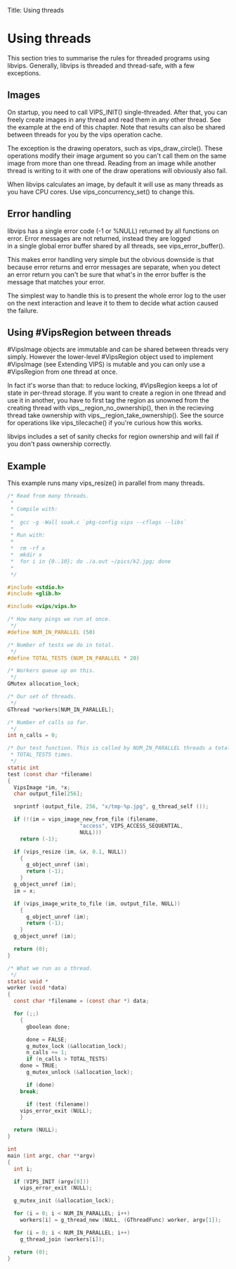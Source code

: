 Title: Using threads

# Using threads

This section tries to summarise the rules for threaded programs using 
libvips. Generally, libvips is threaded and thread-safe, with a few 
exceptions.

## Images

On startup, you need to call VIPS_INIT() single-threaded. After that,
you can freely create images in any thread and read them in any other 
thread. See the example at the end of this chapter. 
Note that results can also be shared between threads for you by the vips 
operation cache. 

The exception is the drawing operators, such as vips_draw_circle(). 
These operations modify their image argument so you can't call them on 
the same image from more than one thread. Reading from an image while 
another thread is writing to it with one of the draw operations will 
obviously also fail.

When libvips calculates an image, by default it will use as many 
threads as you have CPU cores. Use vips_concurrency_set() to change this.

## Error handling

libvips has a single error code (-1 or %NULL) returned by all functions 
on error. Error messages are not returned, instead they are logged  
in a single global error buffer shared by all threads, see 
vips_error_buffer(). 

This makes error handling very simple but the obvious downside is that
because error returns and error messages are separate, when you 
detect an error return you can't be 
sure that what's in the error buffer is the message that matches your
error. 

The simplest way to handle this is to present the whole error log to 
the user on the next interaction and leave it to them to decide what 
action caused the failure. 

## Using #VipsRegion between threads

#VipsImage objects are immutable and can be shared between 
threads very simply.
However the lower-level #VipsRegion object used to implement #VipsImage 
(see <link linkend="extending">Extending VIPS</link>) is mutable and you 
can only use a #VipsRegion from one thread at once. 

In fact it's worse than that: to reduce locking, #VipsRegion keeps a 
lot of state in per-thread storage. If you want to create a region in 
one thread and use it in another, you have to first tag the region as 
unowned from the creating thread with vips__region_no_ownership(), then 
in the recieving thread take ownership with 
vips__region_take_ownership(). See the source for operations like 
vips_tilecache() if you're curious how this works. 

libvips includes a set of sanity checks for region ownership and will
fail if you don't pass ownership correctly. 

## Example

This example runs many vips_resize() in parallel from many threads. 

```C
/* Read from many threads. 
 *
 * Compile with:
 *
 * 	gcc -g -Wall soak.c `pkg-config vips --cflags --libs`
 *
 * Run with:
 *
 * 	rm -rf x
 * 	mkdir x
 * 	for i in {0..10}; do ./a.out ~/pics/k2.jpg; done
 *
 */

#include <stdio.h>
#include <glib.h>

#include <vips/vips.h>

/* How many pings we run at once.
 */
#define NUM_IN_PARALLEL (50)

/* Number of tests we do in total.
 */
#define TOTAL_TESTS (NUM_IN_PARALLEL * 20)

/* Workers queue up on this.
 */
GMutex allocation_lock;

/* Our set of threads.
 */
GThread *workers[NUM_IN_PARALLEL];

/* Number of calls so far.
 */
int n_calls = 0;

/* Our test function. This is called by NUM_IN_PARALLEL threads a total of
 * TOTAL_TESTS times. 
 */
static int
test (const char *filename)
{
  VipsImage *im, *x;
  char output_file[256];

  snprintf (output_file, 256, "x/tmp-%p.jpg", g_thread_self ());

  if (!(im = vips_image_new_from_file (filename,
				       "access", VIPS_ACCESS_SEQUENTIAL,
				       NULL)))
    return (-1);

  if (vips_resize (im, &x, 0.1, NULL))
    {
      g_object_unref (im);
      return (-1);
    }
  g_object_unref (im);
  im = x;

  if (vips_image_write_to_file (im, output_file, NULL))
    {
      g_object_unref (im);
      return (-1);
    }
  g_object_unref (im);

  return (0);
}

/* What we run as a thread.
 */
static void *
worker (void *data)
{
  const char *filename = (const char *) data;

  for (;;)
    {
      gboolean done;

      done = FALSE;
      g_mutex_lock (&allocation_lock);
      n_calls += 1;
      if (n_calls > TOTAL_TESTS)
	done = TRUE;
      g_mutex_unlock (&allocation_lock);

      if (done)
	break;

      if (test (filename))
	vips_error_exit (NULL);
    }

  return (NULL);
}

int
main (int argc, char **argv)
{
  int i;

  if (VIPS_INIT (argv[0]))
    vips_error_exit (NULL);

  g_mutex_init (&allocation_lock);

  for (i = 0; i < NUM_IN_PARALLEL; i++)
    workers[i] = g_thread_new (NULL, (GThreadFunc) worker, argv[1]);

  for (i = 0; i < NUM_IN_PARALLEL; i++)
    g_thread_join (workers[i]);

  return (0);
}
```
